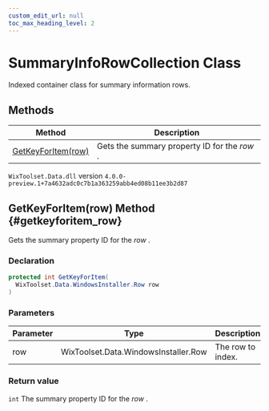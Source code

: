 ```yaml
---
custom_edit_url: null
toc_max_heading_level: 2
---
```

# SummaryInfoRowCollection Class
Indexed container class for summary information rows.
## Methods
| Method | Description |
| ------ | ----------- |
| [GetKeyForItem(row)](#getkeyforitem_row) | Gets the summary property ID for the _row_ . |
`WixToolset.Data.dll` version `4.0.0-preview.1+7a4632adc0c7b1a363259abb4ed08b11ee3b2d87`
## GetKeyForItem(row) Method {#getkeyforitem_row}
Gets the summary property ID for the _row_ .
### Declaration
```cs
protected int GetKeyForItem(
  WixToolset.Data.WindowsInstaller.Row row
)
```
### Parameters
| Parameter | Type | Description |
| --------- | ---- | ----------- |
| row | WixToolset.Data.WindowsInstaller.Row | The row to index. |
### Return value
`int` The summary property ID for the _row_ .
